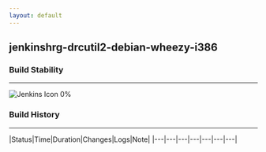 ```yaml
---
layout: default
---
```

## jenkinshrg-drcutil2-debian-wheezy-i386
### Build Stability
___
![Jenkins Icon](http://jenkinshrg.github.io/images/48x48/health-00to19.png)
0%
  
### Build History
___
|Status|Time|Duration|Changes|Logs|Note|
|---|---|---|---|---|---|---|
